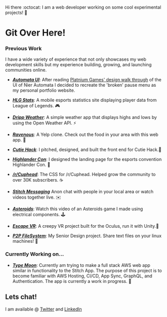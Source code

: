 

Hi there :octocat: I am a web developer working on some cool experimental projects! 🚀

<!--
**cris178/cris178** is a ✨ _special_ ✨ repository because its `README.md` (this file) appears on your GitHub profile.

Here are some ideas to get you started:

- 🔭 I’m currently working on ...
- 🌱 I’m currently learning ...
- 👯 I’m looking to collaborate on ...
- 🤔 I’m looking for help with ...
- 💬 Ask me about ...
- 📫 How to reach me: ...
- 😄 Pronouns: ...
- ⚡ Fun fact: ...
-->
# Git Over Here! 

### Previous Work

I have a wide variety of experience that not only showcases my web development skills but my experience building, growing, and launching communities online.

- [***Automata UI***](https://cristianreyes.net/): After reading [Platnium Games' design walk through](https://www.platinumgames.com/official-blog/article/9624) of the UI of Nier Automata I decided to recreate the 'broken' pause menu as my personal portfolio website. 

- [***HLG Stats***](https://github.com/cris178/StatsApp): A mobile esports statistics site displaying player data from League of Legends. 🎮 

- [***Dripp Weather***](https://github.com/cris178/weatherapp): A simple weather app that displays highs and lows by using the Open Weather API. ⚡

-  [***Ravenous***](https://github.com/cris178/Ravenous): A Yelp clone. Check out the food in your area with this web app. 🍜

- [***Cutie Hack***](https://www.behance.net/gallery/68991005/Cutie-Hack): I pitched, designed, and built the front end for Cutie Hack.🍊           

- [***Highlander Con***](https://www.behance.net/gallery/98850669/Highlander-Con-Design): I designed the landing page for the esports convention Highlander Con. 🎽

- [***/r/Cuphead***](https://github.com/cris178/Cuphead): The CSS for /r/Cuphead. Helped grow the community to over 30K subscribers. ☕️ 

- [***Stitch Messaging***](https://github.com/jasonthejewell/CS180-Group-Stitch/tree/master/team-stitch) Anon chat with people in your local area or watch videos together live. ✉️


- [***Asteroids***](https://github.com/cris178/Asteroids): Watch this video of an Asteroids game I made using electrical components. 🕹 

- [***Escape VR***](https://github.com/cris178/EscapeVR): A creepy VR project built for the Oculus, run it with Unity.🔦 

- [***P2P FileSystem***](https://github.com/cris178/P2PFileSystem): My Senior Design project. Share text files on your linux machines! 📂 


### Currently Working on...

- [***Type Moon***](https://typemoon.app): Currently am trying to make a full stack AWS web app similar in functionality to the Stitch App. The purpose of this project is to become familiar with AWS Hosting, CI/CD, App Sync, GraphQL, and Authentication. The app is currently a work in progress.  🌙


## Lets chat! 

I am available @ [Twitter](https://twitter.com/cris178) and [LinkedIn](https://www.linkedin.com/in/cristian-reyes/)
